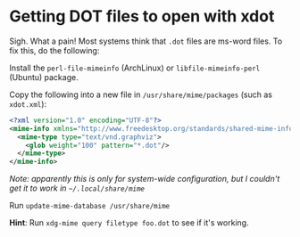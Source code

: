 Getting DOT files to open with xdot
===================================

Sigh. What a pain! Most systems think that `.dot` files are ms-word files. To fix this, do the following:

Install the `perl-file-mimeinfo` (ArchLinux) or `libfile-mimeinfo-perl` (Ubuntu) package.

Copy the following into a new file in `/usr/share/mime/packages` (such as `xdot.xml`):

``` xml
<?xml version="1.0" encoding="UTF-8"?>
<mime-info xmlns="http://www.freedesktop.org/standards/shared-mime-info">
  <mime-type type="text/vnd.graphviz">
    <glob weight="100" pattern="*.dot"/>
  </mime-type>
</mime-info>
```

_Note: apparently this is only for system-wide configuration, but I couldn't get it to work in `~/.local/share/mime`_

Run `update-mime-database /usr/share/mime`

**Hint**: Run `xdg-mime query filetype foo.dot` to see if it's working.

